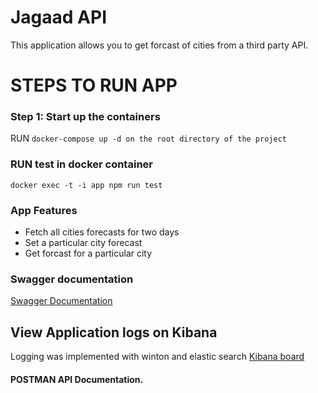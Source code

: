 # Jagaad API

This application allows you to get forcast of cities from a third party API.

# STEPS TO RUN APP

### Step 1: Start up the containers

RUN `docker-compose up -d on the root directory of the project`

### RUN test in docker container

`docker exec -t -i app npm run test`

### App Features

- Fetch all cities forecasts for two days
- Set a particular city forecast
- Get forcast for a particular city

### Swagger documentation

[Swagger Documentation](http://localhost:9000/swagger)

## View Application logs on Kibana

Logging was implemented with winton and elastic search
[Kibana board](http://localhost:5601/app/kibana#/discover)

#### POSTMAN API Documentation.
